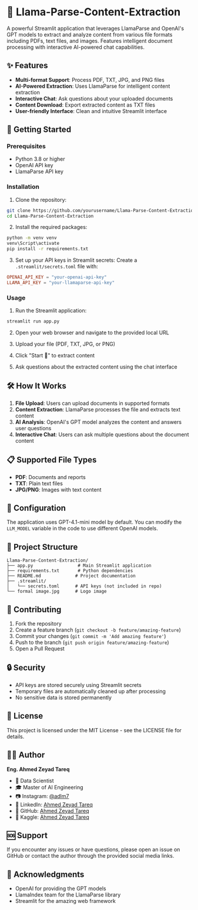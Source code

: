 # 🧠 Llama-Parse-Content-Extraction

A powerful Streamlit application that leverages LlamaParse and OpenAI's GPT models to extract and analyze content from various file formats including PDFs, text files, and images. Features intelligent document processing with interactive AI-powered chat capabilities.

## ✨ Features

- **Multi-format Support**: Process PDF, TXT, JPG, and PNG files
- **AI-Powered Extraction**: Uses LlamaParse for intelligent content extraction
- **Interactive Chat**: Ask questions about your uploaded documents
- **Content Download**: Export extracted content as TXT files
- **User-friendly Interface**: Clean and intuitive Streamlit interface

## 🚀 Getting Started

### Prerequisites

- Python 3.8 or higher
- OpenAI API key
- LlamaParse API key

### Installation

1. Clone the repository:
```bash
git clone https://github.com/yourusername/Llama-Parse-Content-Extraction.git
cd Llama-Parse-Content-Extraction
```

2. Install the required packages:
```bash
python -m venv venv
venv\Script\activate
pip install -r requirements.txt
```

3. Set up your API keys in Streamlit secrets:
Create a `.streamlit/secrets.toml` file with:
```toml
OPENAI_API_KEY = "your-openai-api-key"
LLAMA_API_KEY = "your-llamaparse-api-key"
```

### Usage

1. Run the Streamlit application:
```bash
streamlit run app.py
```

2. Open your web browser and navigate to the provided local URL

3. Upload your file (PDF, TXT, JPG, or PNG)

4. Click "Start 🔁" to extract content

5. Ask questions about the extracted content using the chat interface

## 🛠️ How It Works

1. **File Upload**: Users can upload documents in supported formats
2. **Content Extraction**: LlamaParse processes the file and extracts text content
3. **AI Analysis**: OpenAI's GPT model analyzes the content and answers user questions
4. **Interactive Chat**: Users can ask multiple questions about the document content

## 📋 Supported File Types

- **PDF**: Documents and reports
- **TXT**: Plain text files
- **JPG/PNG**: Images with text content

## 🔧 Configuration

The application uses GPT-4.1-mini model by default. You can modify the `LLM_MODEL` variable in the code to use different OpenAI models.

## 📁 Project Structure

```
Llama-Parse-Content-Extraction/
├── app.py                 # Main Streamlit application
├── requirements.txt       # Python dependencies
├── README.md             # Project documentation
├── .streamlit/
│   └── secrets.toml      # API keys (not included in repo)
└── formal image.jpg      # Logo image
```

## 🤝 Contributing

1. Fork the repository
2. Create a feature branch (`git checkout -b feature/amazing-feature`)
3. Commit your changes (`git commit -m 'Add amazing feature'`)
4. Push to the branch (`git push origin feature/amazing-feature`)
5. Open a Pull Request

## 🔒 Security

- API keys are stored securely using Streamlit secrets
- Temporary files are automatically cleaned up after processing
- No sensitive data is stored permanently

## 📄 License

This project is licensed under the MIT License - see the LICENSE file for details.

## 👨‍💻 Author

**Eng. Ahmed Zeyad Tareq**
- 📌 Data Scientist
- 🎓 Master of AI Engineering
- 📷 Instagram: [@adlm7](https://www.instagram.com/adlm7)
- 🔗 LinkedIn: [Ahmed Zeyad Tareq](https://www.linkedin.com/in/ahmed-zeyad-tareq)
- 🔗 GitHub: [Ahmed Zeyad Tareq](https://github.com/AhmedZeyadTareq)
- 🔗 Kaggle: [Ahmed Zeyad Tareq](https://www.kaggle.com/ahmedzeyadtareq)

## 🆘 Support

If you encounter any issues or have questions, please open an issue on GitHub or contact the author through the provided social media links.

## 🙏 Acknowledgments

- OpenAI for providing the GPT models
- LlamaIndex team for the LlamaParse library
- Streamlit for the amazing web framework